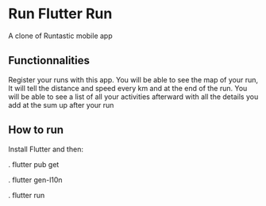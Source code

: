 # Run Flutter Run

A clone of Runtastic mobile app

## Functionnalities

Register your runs with this app.
You will be able to see the map of your run, 
It will tell the distance and speed every km and at the end of the run.
You will be able to see a list of all your activities afterward with all the details you add at the sum up after your run

## How to run

Install Flutter and then:

. flutter pub get

. flutter gen-l10n

. flutter run
